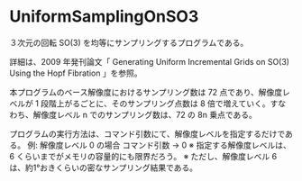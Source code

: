 # UniformSamplingOnSO3


３次元の回転 SO(3) を均等にサンプリングするプログラムである。

詳細は、2009 年発刊論文「 Generating Uniform Incremental Grids on SO(3) Using the Hopf Fibration 」を参照。

本プログラムのベース解像度におけるサンプリング数は 72 点であり、解像度レベルが 1 段階上がるごとに、そのサンプリング点数は 8 倍で増えていく。すなわち、解像度レベル n でのサンプリング数は、72 の 8n 乗点である。

プログラムの実行方法は、コマンド引数にて、解像度レベルを指定するだけである。
例: 解像度レベル 0 の場合
コマンド引数 → 0
※ 指定する解像度レベルは、6 くらいまでがメモリの容量的にも限界だろう。
※ ただし、解像度レベル 6 は、約1°おきくらいの密なサンプリング結果である。

